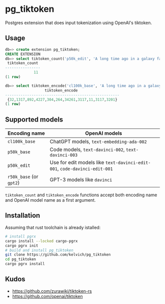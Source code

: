 # pg_tiktoken

Postgres extension that does input tokenization using OpenAI's tiktoken.

## Usage

```sql
db=> create extension pg_tiktoken;
CREATE EXTENSION
db=> select tiktoken_count('p50k_edit', 'A long time ago in a galaxy far, far away');
 tiktoken_count 
----------------
             11
(1 row)

db=> select tiktoken_encode('cl100k_base', 'A long time ago in a galaxy far, far away');
                  tiktoken_encode                   
----------------------------------------------------
 {32,1317,892,4227,304,264,34261,3117,11,3117,3201}
(1 row)
```

## Supported models


| Encoding name           | OpenAI models                                       |
|-------------------------|-----------------------------------------------------|
| `cl100k_base`           | ChatGPT models, `text-embedding-ada-002`            |
| `p50k_base`             | Code models, `text-davinci-002`, `text-davinci-003` |
| `p50k_edit`             | Use for edit models like `text-davinci-edit-001`, `code-davinci-edit-001` |
| `r50k_base` (or `gpt2`) | GPT-3 models like `davinci`                         |

`tiktoken_count` and `tiktoken_encode` functions accept both encoding name and OpenAI model name as a first argument.


## Installation

Assuming that rust toolchain is already istalled:

```sh
# install pgrx
cargo install --locked cargo-pgrx
cargo pgrx init
# build and install pg_tiktoken
git clone https://github.com/kelvich/pg_tiktoken
cd pg_tiktoken
cargo pgrx install
```

## Kudos

- https://github.com/zurawiki/tiktoken-rs
- https://github.com/openai/tiktoken
